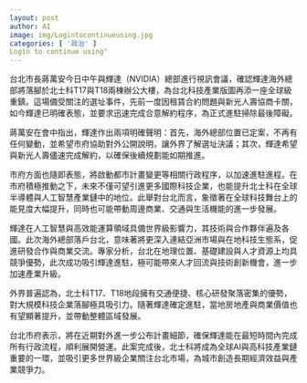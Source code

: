 ```yaml
---
layout: post
author: AI
image: img/Logintocontinueusing.jpg
categories: [ '政治' ]
Login to continue using"
---
```

台北市長蔣萬安今日中午與輝達（NVIDIA）總部進行視訊會議，確認輝達海外總部將落腳於北士科T17與T18兩棟辦公大樓，為台北科技產業版圖再添一座全球級重鎮。這場備受關注的選址事件，先前一度因租賃合約問題與新光人壽協商卡關，如今輝達已明確表態，並要求迅速完成合意解約程序，為正式進駐掃除最後障礙。  

蔣萬安在會中指出，輝達作出兩項明確聲明：首先，海外總部位置已定案，不再有任何變動，並希望市府協助對外公開說明，讓外界了解選址決議；其次，輝達希望與新光人壽儘速完成解約，以確保後續規劃能如期推進。  

市府方面也隨即表態，將啟動都市計畫變更等相關行政程序，以加速進駐進程。在市府積極推動之下，未來不僅可望引進更多國際科技企業，也能提升北士科在全球半導體與人工智慧產業鏈中的地位。此舉對台北而言，象徵著在全球科技舞台上的能見度大幅提升，同時也可能帶動周邊商業、交通與生活機能的進一步發展。  

輝達在人工智慧與高效能運算領域具備世界級影響力，其技術與合作夥伴遍及各國。此次海外總部落戶台北，意味著將更深入連結亞洲市場與在地科技生態系，促進研發合作與商業交流。專家分析，台北在地理位置、基礎建設與人才資源上均具競爭優勢，此次成功吸引輝達進駐，極可能帶來人才回流與技術創新機會，進一步加速產業升級。  

外界普遍認為，北士科T17、T18地段擁有交通便捷、核心研發聚落密集的優勢，對大規模科技企業落腳極具吸引力。隨著輝達確定進駐，當地房地產與商業價值也有望顯著提升，並帶動整體區域發展。  

台北市府表示，將在近期對外進一步公布計畫細節，確保輝達能在最短時間內完成所有行政流程，順利展開營運。此案完成後，北士科將成為全球AI與高科技產業鏈重要的一環，並吸引更多世界級企業關注台北市場，為城市創造長期經濟效益與產業競爭力。  